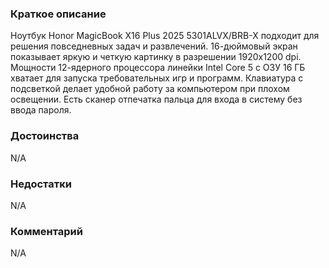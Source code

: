 ### **Краткое описание**
Ноутбук Honor MagicBook X16 Plus 2025 5301ALVX/BRB-X подходит для решения повседневных задач и развлечений. 16-дюймовый экран показывает яркую и четкую картинку в разрешении 1920x1200 dpi. Мощности 12-ядерного процессора линейки Intel Core 5 с ОЗУ 16 ГБ хватает для запуска требовательных игр и программ. Клавиатура с подсветкой делает удобной работу за компьютером при плохом освещении. Есть сканер отпечатка пальца для входа в систему без ввода пароля.

### **Достоинства**
N/A

### **Недостатки**
N/A

### **Комментарий**
N/A
